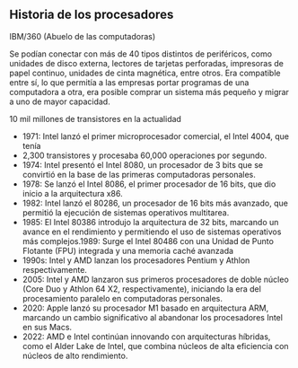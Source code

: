 ## Historia de los procesadores

IBM/360 (Abuelo de las computadoras)


Se podían conectar con más de 40 tipos distintos de periféricos, como unidades de disco externa, lectores de tarjetas perforadas, impresoras de papel continuo, unidades de cinta magnética, entre otros. Era compatible entre sí, lo que permitía a las empresas portar programas de una computadora a otra, era posible comprar un sistema más pequeño y
migrar a uno de mayor capacidad.

10 mil millones de transistores en la actualidad

- 1971: Intel lanzó el primer microprocesador comercial, el Intel 4004, que tenía
- 2,300 transistores y procesaba 60,000 operaciones por segundo.
- 1974: Intel presentó el Intel 8080, un procesador de 3 bits que se convirtió en la base de las primeras computadoras personales.
- 1978: Se lanzó el Intel 8086, el primer procesador de 16 bits, que dio inicio a la arquitectura x86.
- 1982: Intel lanzó el 80286, un procesador de 16 bits más avanzado, que permitió la ejecución de sistemas operativos multitarea.
- 1985: El Intel 80386 introdujo la arquitectura de 32 bits, marcando un avance en el rendimiento y permitiendo el uso de sistemas operativos más complejos.1989: Surge el Intel 80486 con una Unidad de Punto Flotante (FPU) integrada y una memoria caché avanzada
- 1990s: Intel y AMD lanzan los procesadores Pentium y Athlon respectivamente.
- 2005: Intel y AMD lanzaron sus primeros procesadores de doble núcleo (Core Duo y Athlon 64 X2, respectivamente), iniciando la era del procesamiento paralelo en computadoras personales.
- 2020: Apple lanzó su procesador M1 basado en arquitectura ARM, marcando un cambio significativo al abandonar los procesadores Intel en sus Macs.
- 2022: AMD e Intel continúan innovando con arquitecturas híbridas, como el Alder Lake de Intel, que combina núcleos de alta eficiencia con núcleos de alto rendimiento.

